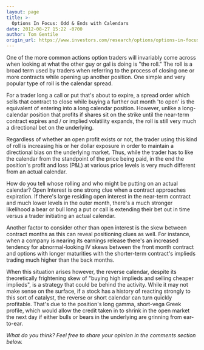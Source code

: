 ```yaml
---
layout: page
title: >-
  Options In Focus: Odd & Ends with Calendars
date: 2012-08-27 15:22 -0700
author: Tom Gentile
origin_url: https://www.investors.com/research/options/options-in-focus-odd-ends-with-calendars/
---
```






One of the more common actions option traders will invariably come across when looking at what the other guy or gal is doing is "the roll." The roll is a broad term used by traders when referring to the process of closing one or more contracts while opening up another position. One simple and very popular type of roll is the calendar spread. 

  

For a trader long a call or put that's about to expire, a spread order which sells that contract to close while buying a further out month 'to open' is the equivalent of entering into a long calendar position. However, unlike a long-calendar position that profits if shares sit on the strike until the near-term contract expires and / or implied volatility expands, the roll is still very much a directional bet on the underlying. 

  

Regardless of whether an open profit exists or not, the trader using this kind of roll is increasing his or her dollar exposure in order to maintain a directional bias on the underlying market. Thus, while the trader has to like the calendar from the standpoint of the price being paid, in the end the position's profit and loss (P&L) at various price levels is very much different from an actual calendar. 

  

How do you tell whose rolling and who might be putting on an actual calendar? Open Interest is one strong clue when a contract approaches expiration. If there's large residing open interest in the near-term contract and much lower levels in the outer month, there's a much stronger likelihood a bear or bull long a put or call is extending their bet out in time versus a trader initiating an actual calendar. 

  

Another factor to consider other than open interest is the skew between contract months as this can reveal positioning clues as well. For instance, when a company is nearing its earnings release there's an increased tendency for abnormal-looking IV skews between the front month contract and options with longer maturities with the shorter-term contract's implieds trading much higher than the back months. 

  

When this situation arises however, the reverse calendar, despite its theoretically frightening skew of "buying high implieds and selling cheaper implieds", is a strategy that could be behind the activity. While it may not make sense on the surface, if a stock has a history of reacting strongly to this sort of catalyst, the reverse or short calendar can turn quickly profitable. That's due to the position's long gamma, short-vega Greek profile, which would allow the credit taken in to shrink in the open market the next day if either bulls or bears in the underlying are grinning from ear-to-ear.

  

*What do you think? Feel free to share your opinion in the comments section below.*




